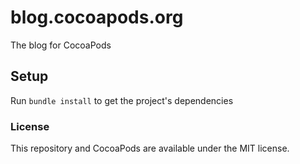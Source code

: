 # blog.cocoapods.org

The blog for CocoaPods

## Setup

Run `bundle install` to get the project's dependencies

### License

This repository and CocoaPods are available under the MIT license.

